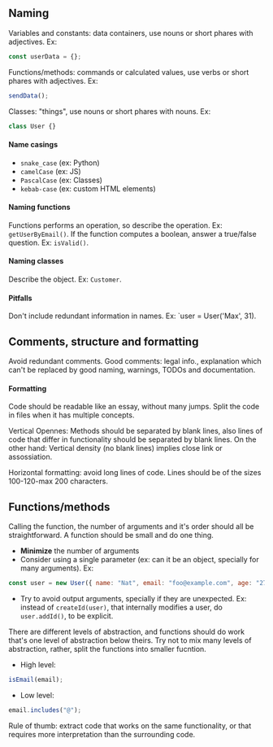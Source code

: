 ## Naming

Variables and constants: data containers, use nouns or short phares with adjectives.
Ex:

```js
const userData = {};
```

Functions/methods: commands or calculated values, use verbs or short phares with
adjectives.
Ex:

```js
sendData();
```

Classes: "things", use nouns or short phares with nouns.
Ex:

```js
class User {}
```

#### Name casings

- `snake_case` (ex: Python)
- `camelCase` (ex: JS)
- `PascalCase` (ex: Classes)
- `kebab-case` (ex: custom HTML elements)

#### Naming functions

Functions performs an operation, so describe the operation. Ex: `getUserByEmail()`. If
the function computes a boolean, answer a true/false question. Ex: `isValid()`.

#### Naming classes

Describe the object. Ex: `Customer`.

#### Pitfalls

Don't include redundant information in names. Ex: `user = User('Max', 31).

## Comments, structure and formatting

Avoid redundant comments. Good comments: legal info., explanation which can't be
replaced by good naming, warnings, TODOs and documentation.

#### Formatting

Code should be readable like an essay, without many jumps. Split the code in files when
it has multiple concepts.

Vertical Opennes: Methods should be separated by blank lines, also lines of code that
differ in functionality should be separated by blank lines. On the other hand: Vertical
density (no blank lines) implies close link or assossiation.

Horizontal formatting: avoid long lines of code. Lines should be of the sizes
100-120-max 200 characters.

## Functions/methods

Calling the function, the number of arguments and it's order should all be
straightforward. A function should be small and do one thing.

- **Minimize** the number of arguments
- Consider using a single parameter (ex: can it be an object, specially for many
  arguments). Ex:

```js
const user = new User({ name: "Nat", email: "foo@example.com", age: "27" });
```

- Try to avoid output arguments, specially if they are unexpected. Ex: instead of
  `createId(user)`, that internally modifies a user, do `user.addId()`, to be explicit.

There are different levels of abstraction, and functions should do work that's one level
of abstraction below theirs. Try not to mix many levels of abstraction, rather, split
the functions into smaller fucntion.

- High level:

```js
isEmail(email);
```

- Low level:

```js
email.includes("@");
```

Rule of thumb: extract code that works on the same functionality, or that requires more
interpretation than the surrounding code.
